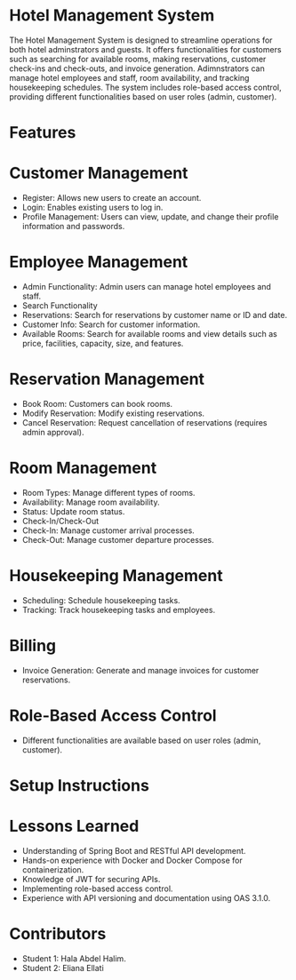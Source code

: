  # Hotel Management System
The Hotel Management System is designed to streamline operations for both hotel adminstrators and guests. It offers functionalities for customers such as searching for available rooms, making reservations, customer check-ins and check-outs, and invoice generation. Adimnstrators can manage hotel employees and staff, room availability, and tracking housekeeping schedules. The system includes role-based access control, providing different functionalities based on user roles (admin, customer).
# Features
# Customer Management
- Register: Allows new users to create an account.
- Login: Enables existing users to log in.
- Profile Management: Users can view, update, and change their profile information and passwords.
# Employee Management
- Admin Functionality: Admin users can manage hotel employees and staff.
- Search Functionality
- Reservations: Search for reservations by customer name or ID and date.
- Customer Info: Search for customer information.
- Available Rooms: Search for available rooms and view details such as price, facilities, capacity, size, and features.
# Reservation Management
- Book Room: Customers can book rooms.
- Modify Reservation: Modify existing reservations.
- Cancel Reservation: Request cancellation of reservations (requires admin approval).
# Room Management
- Room Types: Manage different types of rooms.
- Availability: Manage room availability.
- Status: Update room status.
- Check-In/Check-Out
- Check-In: Manage customer arrival processes.
- Check-Out: Manage customer departure processes.
# Housekeeping Management
- Scheduling: Schedule housekeeping tasks.
- Tracking: Track housekeeping tasks and employees.
# Billing
- Invoice Generation: Generate and manage invoices for customer reservations.

# Role-Based Access Control
- Different functionalities are available based on user roles (admin, customer).

# Setup Instructions


# Lessons Learned
- Understanding of Spring Boot and RESTful API development.
- Hands-on experience with Docker and Docker Compose for containerization.
- Knowledge of JWT for securing APIs.
- Implementing role-based access control.
- Experience with API versioning and documentation using OAS 3.1.0.

# Contributors
- Student 1: Hala Abdel Halim.
- Student 2: Eliana Ellati
